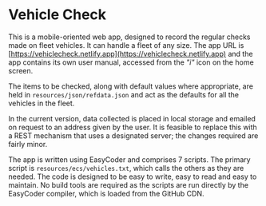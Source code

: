 # Vehicle Check

This is a mobile-oriented web app, designed to record the regular checks made on fleet vehicles. It can handle a fleet of any size. The app URL is [https://vehiclecheck.netlify.app](https://vehiclecheck.netlify.app) and the app contains its own user manual, accessed from the _"i"_ icon on the home screen.

The items to be checked, along with default values where appropriate, are held in `resources/json/refdata.json` and act as the defaults for all the vehicles in the fleet.

In the current version, data collected is placed in local storage and emailed on request to an address given by the user. It is feasible to replace this with a REST mechanism that uses a designated server; the changes required are fairly minor.

The app is written using EasyCoder and comprises 7 scripts. The primary script is `resources/ecs/vehicles.txt`, which calls the others as they are needed. The code is designed to be easy to write, easy to read and easy to maintain. No build tools are required as the scripts are run directly by the EasyCoder compiler, which is loaded from the GitHub CDN.
